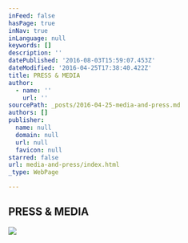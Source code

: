 ```yaml
---
inFeed: false
hasPage: true
inNav: true
inLanguage: null
keywords: []
description: ''
datePublished: '2016-08-03T15:59:07.453Z'
dateModified: '2016-04-25T17:38:40.422Z'
title: PRESS & MEDIA
author:
  - name: ''
    url: ''
sourcePath: _posts/2016-04-25-media-and-press.md
authors: []
publisher:
  name: null
  domain: null
  url: null
  favicon: null
starred: false
url: media-and-press/index.html
_type: WebPage

---
```

<article style=""><h1>PRESS &amp; MEDIA</h1><img src="https://s3-us-west-2.amazonaws.com/the-grid-img/p/881f00a8dd5bcd62cae12aea3ce519c12555be9c.jpg" /></article>